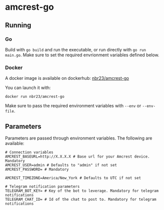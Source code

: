 # amcrest-go

## Running

### Go

Build with `go build` and run the executable, or run directly with `go run main.go`. Make sure to set the required envrionment variables defined below.

### Docker

A docker image is available on dockerhub: [nbr23/amcrest-go](https://hub.docker.com/r/nbr23/amcrest-go)

You can launch it with:

`docker run nbr23/amcrest-go`

Make sure to pass the required environment variables with `--env` or `--env-file`.

## Parameters

Parameters are passed through environment variables. The following are available:

```
# Connection variables
AMCREST_BASEURL=http://X.X.X.X # Base url for your Amcrest device. Mandatory
AMCREST_USER=admin # Defaults to "admin" if not set
AMCREST_PASSWORD= # Mandatory

AMCREST_TIMEZONE=America/New_York # Defaults to UTC if not set

# Telegram notification parameters
TELEGRAM_BOT_KEY= # Key of the bot to leverage. Mandatory for telegram notifications
TELEGRAM_CHAT_ID= # Id of the chat to post to. Mandatory for telegram notifications
```